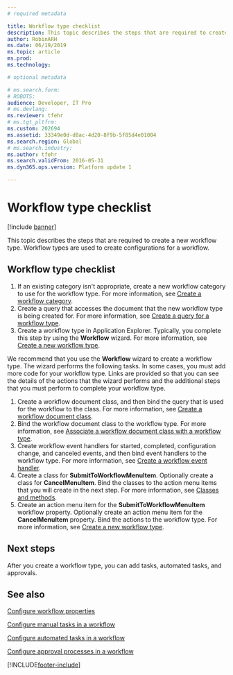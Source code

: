 ```yaml
---
# required metadata

title: Workflow type checklist
description: This topic describes the steps that are required to create a new workflow type.
author: RobinARH
ms.date: 06/19/2019
ms.topic: article
ms.prod: 
ms.technology: 

# optional metadata

# ms.search.form: 
# ROBOTS: 
audience: Developer, IT Pro
# ms.devlang: 
ms.reviewer: tfehr
# ms.tgt_pltfrm: 
ms.custom: 202694
ms.assetid: 33349e0d-d8ac-4d20-8f9b-5f85d4e01004
ms.search.region: Global
# ms.search.industry: 
ms.author: tfehr
ms.search.validFrom: 2016-05-31
ms.dyn365.ops.version: Platform update 1

---
```


# Workflow type checklist

[!include [banner](../includes/banner.md)]

This topic describes the steps that are required to create a new workflow type. Workflow types are used to create configurations for a workflow.

## Workflow type checklist

1. If an existing category isn't appropriate, create a new workflow category to use for the workflow type. For more information, see [Create a workflow category](workflow-type-category.md).
2. Create a query that accesses the document that the new workflow type is being created for. For more information, see [Create a query for a workflow type](workflow-type-query.md).
3. Create a workflow type in Application Explorer. Typically, you complete this step by using the **Workflow** wizard. For more information, see [Create a new workflow type](workflow-type-create-new.md).

We recommend that you use the **Workflow** wizard to create a workflow type. The wizard performs the following tasks. In some cases, you must add more code for your workflow type. Links are provided so that you can see the details of the actions that the wizard performs and the additional steps that you must perform to complete your workflow type.

1. Create a workflow document class, and then bind the query that is used for the workflow to the class. For more information, see [Create a workflow document class](workflow-type-document-create.md).
2. Bind the workflow document class to the workflow type. For more information, see [Associate a workflow document class with a workflow type](workflow-type-associate-document.md).
3. Create workflow event handlers for started, completed, configuration change, and canceled events, and then bind event handlers to the workflow type. For more information, see [Create a workflow event handler](/dynamicsax-2012/developer/how-to-create-a-workflow-event-handler).
4. Create a class for **SubmitToWorkflowMenuItem**. Optionally create a class for **CancelMenuItem**. Bind the classes to the action menu items that you will create in the next step. For more information, see [Classes and methods](../../dev-itpro/dev-ref/xpp-classes-methods.md).
5. Create an action menu item for the **SubmitToWorkflowMenuItem** workflow property. Optionally create an action menu item for the **CancelMenuItem** property. Bind the actions to the workflow type. For more information, see [Create a new workflow type](workflow-type-create-new.md).

## Next steps

After you create a workflow type, you can add tasks, automated tasks, and approvals.

## See also

[Configure workflow properties](configure-workflow-properties.md)

[Configure manual tasks in a workflow](configure-manual-task-workflow.md)

[Configure automated tasks in a workflow](configure-automated-task-workflow.md)

[Configure approval processes in a workflow](configure-approval-process-workflow.md)


[!INCLUDE[footer-include](../../../includes/footer-banner.md)]